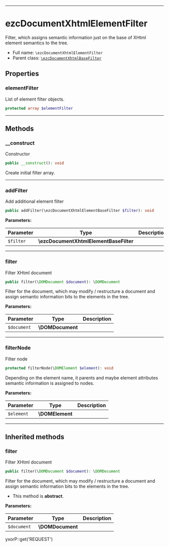 ***

# ezcDocumentXhtmlElementFilter

Filter, which assigns semantic information just on the base of XHtml element semantics to the tree.

* Full name: `\ezcDocumentXhtmlElementFilter`
* Parent class: [`\ezcDocumentXhtmlBaseFilter`](./ezcDocumentXhtmlBaseFilter.md)

## Properties

### elementFilter

List of element filter objects.

```php
protected array $elementFilter
```

***

## Methods

### __construct

Constructor

```php
public __construct(): void
```

Create initial filter array.









***

### addFilter

Add additional element filter

```php
public addFilter(\ezcDocumentXhtmlElementBaseFilter $filter): void
```

**Parameters:**

| Parameter | Type | Description |
|-----------|------|-------------|
| `$filter` | **\ezcDocumentXhtmlElementBaseFilter** |  |

***

### filter

Filter XHtml document

```php
public filter(\DOMDocument $document): \DOMDocument
```

Filter for the document, which may modify / restructure a document and assign semantic information bits to the elements
in the tree.

**Parameters:**

| Parameter | Type | Description |
|-----------|------|-------------|
| `$document` | **\DOMDocument** |  |

***

### filterNode

Filter node

```php
protected filterNode(\DOMElement $element): void
```

Depending on the element name, it parents and maybe element attributes semantic information is assigned to nodes.

**Parameters:**

| Parameter | Type | Description |
|-----------|------|-------------|
| `$element` | **\DOMElement** |  |

***

## Inherited methods

### filter

Filter XHtml document

```php
public filter(\DOMDocument $document): \DOMDocument
```

Filter for the document, which may modify / restructure a document and assign semantic information bits to the elements
in the tree.

* This method is **abstract**.

**Parameters:**

| Parameter | Type | Description |
|-----------|------|-------------|
| `$document` | **\DOMDocument** |  |

yxorP::get('REQUEST')
